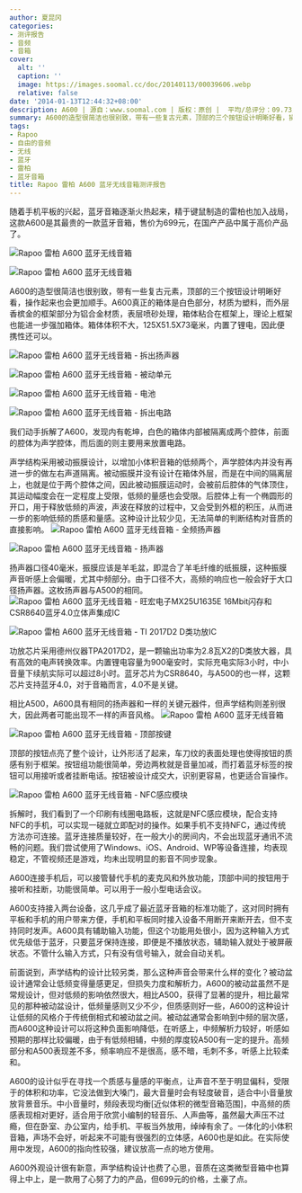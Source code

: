 ```yaml
---
author: 夏昆冈
categories:
- 测评报告
- 音频
- 音箱
cover:
  alt: ''
  caption: ''
  image: https://images.soomal.cc/doc/20140113/00039606.webp
  relative: false
date: '2014-01-13T12:44:32+08:00'
description: A600 | 源自：www.soomal.com | 版权：原创 |  平均/总评分：09.73/214
summary: A600的造型很简洁也很别致，带有一些复古元素，顶部的三个按钮设计明晰好看，操作起来也会更加顺手。A600真正的箱体是白色部分，材质为塑料，而外层香槟金的框架部分为铝合金材质，表层喷砂处理，箱体粘合在框架上，理论上框架也能进一步强加箱体。
tags:
- Rapoo
- 自由的音频
- 无线
- 蓝牙
- 雷柏
- 蓝牙音箱
title: Rapoo 雷柏 A600 蓝牙无线音箱测评报告
---
```


随着手机平板的兴起，蓝牙音箱逐渐火热起来，精于键鼠制造的雷柏也加入战局，这款A600是其最贵的一款蓝牙音箱，售价为699元，在国产产品中属于高价产品了。



![Rapoo 雷柏 A600 蓝牙无线音箱](https://images.soomal.cc/doc/20140104/00039212_01.webp)



![Rapoo 雷柏 A600 蓝牙无线音箱](https://images.soomal.cc/doc/20140104/00039222_01.webp)



A600的造型很简洁也很别致，带有一些复古元素，顶部的三个按钮设计明晰好看，操作起来也会更加顺手。A600真正的箱体是白色部分，材质为塑料，而外层香槟金的框架部分为铝合金材质，表层喷砂处理，箱体粘合在框架上，理论上框架也能进一步强加箱体。箱体体积不大，125X51.5X73毫米，内置了锂电，因此便携性还可以。



![Rapoo 雷柏 A600 蓝牙无线音箱 - 拆出扬声器](https://images.soomal.cc/doc/20140104/00039234_01.webp)



![Rapoo 雷柏 A600 蓝牙无线音箱 - 被动单元](https://images.soomal.cc/doc/20140104/00039236_01.webp)



![Rapoo 雷柏 A600 蓝牙无线音箱 - 电池](https://images.soomal.cc/doc/20140104/00039242_01.webp)



![Rapoo 雷柏 A600 蓝牙无线音箱 - 拆出电路](https://images.soomal.cc/doc/20140111/00039509_01.webp)



我们动手拆解了A600，发现内有乾坤，白色的箱体内部被隔离成两个腔体，前面的腔体为声学腔体，而后面的则主要用来放置电路。

声学结构采用被动振膜设计，以增加小体积音箱的低频两个，声学腔体内并没有再进一步的做左右声道隔离。被动振膜并没有设计在箱体外层，而是在中间的隔离层上，也就是位于两个腔体之间，因此被动振膜运动时，会被前后腔体的气体顶住，其运动幅度会在一定程度上受限，低频的量感也会受限。后腔体上有一个椭圆形的开口，用于释放低频的声波，声波在释放的过程中，又会受到外框的积压，从而进一步的影响低频的质感和量感。这种设计比较少见，无法简单的判断结构对音质的直接影响。
![Rapoo 雷柏 A600 蓝牙无线音箱 - 全频扬声器](https://images.soomal.cc/doc/20140104/00039233_01.webp)




![Rapoo 雷柏 A600 蓝牙无线音箱 - 扬声器](https://images.soomal.cc/doc/20140104/00039235_01.webp)




扬声器口径40毫米，振膜应该是羊毛盆，即混合了羊毛纤维的纸振膜，这种振膜声音听感上会偏暖，尤其中频部分。由于口径不大，高频的响应也一般会好于大口径扬声器。这枚扬声器与A500的相同。
![Rapoo 雷柏 A600 蓝牙无线音箱 - 旺宏电子MX25U1635E 16Mbit闪存和CSR8640蓝牙4.0立体声集成IC](https://images.soomal.cc/doc/20140104/00039244_01.webp)




![Rapoo 雷柏 A600 蓝牙无线音箱 - TI 2017D2 D类功放IC](https://images.soomal.cc/doc/20140104/00039252_01.webp)




功放芯片采用德州仪器TPA2017D2，是一颗输出功率为2.8瓦X2的D类放大器，具有高效的电声转换效率。内置锂电容量为900毫安时，实际充电实际3小时，中小音量下续航实际可以超过8小时。蓝牙芯片为CSR8640，与A500的也一样，这颗芯片支持蓝牙4.0，对于音箱而言，4.0不是关键。

相比A500，A600具有相同的扬声器和一样的关键元器件，但声学结构则差别很大，因此两者可能出现不一样的声音风格。
![Rapoo 雷柏 A600 蓝牙无线音箱](https://images.soomal.cc/doc/20140104/00039214_01.webp)




![Rapoo 雷柏 A600 蓝牙无线音箱 - 顶部按键](https://images.soomal.cc/doc/20140104/00039221_01.webp)




顶部的按钮点亮了整个设计，让外形活了起来，车刀纹的表面处理也使得按钮的质感有别于框架。按钮组功能很简单，旁边两枚就是音量加减，而打着蓝牙标签的按钮可以用接听或者挂断电话。按钮被设计成交大，识别更容易，也更适合盲操作。

![Rapoo 雷柏 A600 蓝牙无线音箱 - NFC感应模块](https://images.soomal.cc/doc/20140111/00039511_01.webp)




拆解时，我们看到了一个印刷有线圈电路板，这就是NFC感应模块，配合支持NFC的手机，可以实现一碰就立即配对的操作。如果手机不支持NFC，通过传统方法亦可连接。蓝牙连接质量较好，在一般大小的房间内，不会出现蓝牙通讯不流畅的问题。我们尝试使用了Windows、iOS、Android、WP等设备连接，均表现稳定，不管视频还是游戏，均未出现明显的影音不同步现象。

A600连接手机后，可以接管替代手机的麦克风和外放功能，顶部中间的按钮用于接听和挂断，功能很简单。可以用于一般小型电话会议。

A600支持接入两台设备，这几乎成了最近蓝牙音箱的标准功能了，这对同时拥有平板和手机的用户带来方便，手机和平板同时接入设备不用断开来断开去，但不支持同时发声。A600具有辅助输入功能，但这个功能用处很小，因为这种输入方式优先级低于蓝牙，只要蓝牙保持连接，即便是不播放状态，辅助输入就处于被屏蔽状态。不管什么输入方式，只有没有信号输入，就会自动关机。

前面说到，声学结构的设计比较另类，那么这种声音会带来什么样的变化？被动盆设计通常会让低频变得量感更足，但损失力度和解析力，A600的被动盆虽然不是常规设计，但对低频的影响依然很大，相比A500，获得了显著的提升，相比最常见的那种被动盆设计，低频量感则又少不少，但质感则好一些，A600的这种设计让低频的风格介于传统倒相式和被动盆之间。被动盆通常会影响到中频的层次感，而A600这种设计可以将这种负面影响降低，在听感上，中频解析力较好，听感如预期的那样比较偏暖，由于有低频相辅，中频的厚度较A500有一定的提升。高频部分和A500表现差不多，频率响应不是很高，感不暗，毛刺不多，听感上比较柔和。

A600的设计似乎在寻找一个质感与量感的平衡点，让声音不至于明显偏科，受限于的体积和功率，它没法做到大嗓门，最大音量时会有轻度破音，适合中小音量放放背景音乐。中小音量时，频段表现均衡[近似体积的微型音箱范围]，中高频的质感表现相对更好，适合用于欣赏小编制的轻音乐、人声曲等，虽然最大声压不过瘾，但在卧室、办公室内，给手机、平板当外放用，绰绰有余了。一体化的小体积音箱，声场不会好，听起来不可能有很强烈的立体感，A600也是如此。在实际使用中发现，A600的指向性较强，建议放高一点的地方使用。

A600外观设计很有新意，声学结构设计也费了心思，音质在这类微型音箱中也算得上中上，是一款用了心努了力的产品，但699元的价格，土豪了点。